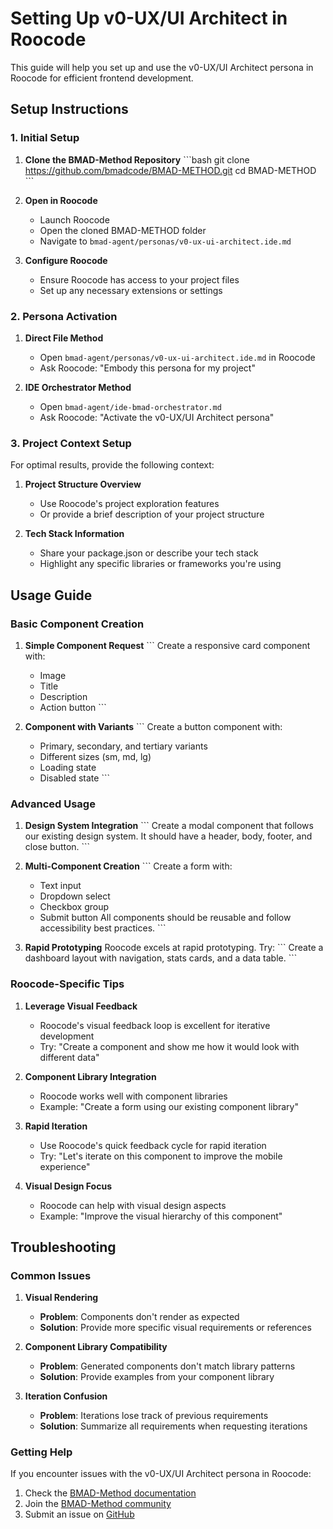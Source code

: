 # Setting Up v0-UX/UI Architect in Roocode

This guide will help you set up and use the v0-UX/UI Architect persona in Roocode for efficient frontend development.

## Setup Instructions

### 1. Initial Setup

1. **Clone the BMAD-Method Repository**
   \`\`\`bash
   git clone https://github.com/bmadcode/BMAD-METHOD.git
   cd BMAD-METHOD
   \`\`\`

2. **Open in Roocode**
   - Launch Roocode
   - Open the cloned BMAD-METHOD folder
   - Navigate to `bmad-agent/personas/v0-ux-ui-architect.ide.md`

3. **Configure Roocode**
   - Ensure Roocode has access to your project files
   - Set up any necessary extensions or settings

### 2. Persona Activation

1. **Direct File Method**
   - Open `bmad-agent/personas/v0-ux-ui-architect.ide.md` in Roocode
   - Ask Roocode: "Embody this persona for my project"

2. **IDE Orchestrator Method**
   - Open `bmad-agent/ide-bmad-orchestrator.md`
   - Ask Roocode: "Activate the v0-UX/UI Architect persona"

### 3. Project Context Setup

For optimal results, provide the following context:

1. **Project Structure Overview**
   - Use Roocode's project exploration features
   - Or provide a brief description of your project structure

2. **Tech Stack Information**
   - Share your package.json or describe your tech stack
   - Highlight any specific libraries or frameworks you're using

## Usage Guide

### Basic Component Creation

1. **Simple Component Request**
   \`\`\`
   Create a responsive card component with:
   - Image
   - Title
   - Description
   - Action button
   \`\`\`

2. **Component with Variants**
   \`\`\`
   Create a button component with:
   - Primary, secondary, and tertiary variants
   - Different sizes (sm, md, lg)
   - Loading state
   - Disabled state
   \`\`\`

### Advanced Usage

1. **Design System Integration**
   \`\`\`
   Create a modal component that follows our existing design system.
   It should have a header, body, footer, and close button.
   \`\`\`

2. **Multi-Component Creation**
   \`\`\`
   Create a form with:
   - Text input
   - Dropdown select
   - Checkbox group
   - Submit button
   All components should be reusable and follow accessibility best practices.
   \`\`\`

3. **Rapid Prototyping**
   Roocode excels at rapid prototyping. Try:
   \`\`\`
   Create a dashboard layout with navigation, stats cards, and a data table.
   \`\`\`

### Roocode-Specific Tips

1. **Leverage Visual Feedback**
   - Roocode's visual feedback loop is excellent for iterative development
   - Try: "Create a component and show me how it would look with different data"

2. **Component Library Integration**
   - Roocode works well with component libraries
   - Example: "Create a form using our existing component library"

3. **Rapid Iteration**
   - Use Roocode's quick feedback cycle for rapid iteration
   - Try: "Let's iterate on this component to improve the mobile experience"

4. **Visual Design Focus**
   - Roocode can help with visual design aspects
   - Example: "Improve the visual hierarchy of this component"

## Troubleshooting

### Common Issues

1. **Visual Rendering**
   - **Problem**: Components don't render as expected
   - **Solution**: Provide more specific visual requirements or references

2. **Component Library Compatibility**
   - **Problem**: Generated components don't match library patterns
   - **Solution**: Provide examples from your component library

3. **Iteration Confusion**
   - **Problem**: Iterations lose track of previous requirements
   - **Solution**: Summarize all requirements when requesting iterations

### Getting Help

If you encounter issues with the v0-UX/UI Architect persona in Roocode:

1. Check the [BMAD-Method documentation](https://github.com/bmadcode/BMAD-METHOD/docs)
2. Join the [BMAD-Method community](https://github.com/bmadcode/BMAD-METHOD/discussions)
3. Submit an issue on [GitHub](https://github.com/bmadcode/BMAD-METHOD/issues)
